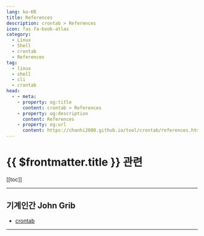 ```yaml
---
lang: ko-KR
title: References
description: crontab > References
icon: fas fa-book-atlas
category:
  - Linux
  - Shell
  - crontab
  - References 
tag:
  - linux
  - shell
  - cli
  - crontab
head:
  - - meta:
    - property: og:title
      content: crontab > References
    - property: og:description
      content: References
    - property: og:url
      content: https://chanhi2000.github.io/tool/crontab/references.html
---
```


# {{ $frontmatter.title }} 관련

[[toc]]

---

## 기계인간 John Grib

- [crontab](https://johngrib.github.io/wiki/cmd/crontab/)

---

<TagLinks />